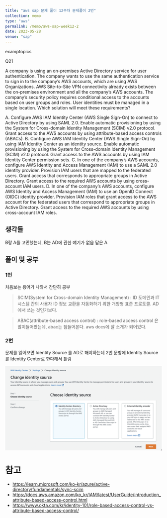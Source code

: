```yaml
---
title: "aws sap 문제 풀이 12주차 문제풀이 2번"
collection: memo
type: "aws"
permalink: /memo/aws-sap-week12-2
date: 2023-05-28
venue: "sap"
---
```


examptopics

Q21

A company is using an on-premises Active Directory service for user authentication. The company wants to use the same authentication service to sign in to the company’s AWS accounts, which are using AWS Organizations. AWS Site-to-Site VPN connectivity already exists between the on-premises environment and all the company’s AWS accounts.
The company’s security policy requires conditional access to the accounts based on user groups and roles. User identities must be managed in a single location.
Which solution will meet these requirements?

A. Configure AWS IAM Identity Center (AWS Single Sign-On) to connect to Active Directory by using SAML 2.0. Enable automatic provisioning by using the System for Cross-domain Identity Management (SCIM) v2.0 protocol. Grant access to the AWS accounts by using attribute-based access controls (ABACs).
B. Configure AWS IAM Identity Center (AWS Single Sign-On) by using IAM Identity Center as an identity source. Enable automatic provisioning by using the System for Cross-domain Identity Management (SCIM) v2.0 protocol. Grant access to the AWS accounts by using IAM Identity Center permission sets.
C. In one of the company’s AWS accounts, configure AWS Identity and Access Management (IAM) to use a SAML 2.0 identity provider. Provision IAM users that are mapped to the federated users. Grant access that corresponds to appropriate groups in Active Directory. Grant access to the required AWS accounts by using cross-account IAM users.
D. In one of the company’s AWS accounts, configure AWS Identity and Access Management (IAM) to use an OpenID Connect (OIDC) identity provider. Provision IAM roles that grant access to the AWS account for the federated users that correspond to appropriate groups in Active Directory. Grant access to the required AWS accounts by using cross-account IAM roles.

## 생각들

B랑 A를 고민했는데, B는 AD에 관한 얘기가 없음
답은 A

## 풀이 및 공부 

### 1번

처음보는 용어가 나와서 간단히 공부

> SCIM(System for Cross-domain Identity Management) : ID 도메인과 IT 시스템 간의 사용자 ID 정보 교환을 자동화하기 위한 개방형 표준 프로토콜. AD에서 쓰는 것인가보다.

> ABAC(attribute-based access control) : role-based access control 은 많이들어봤는데, abac는 첨들어본다.
aws docs에 잘 소개가 되어있다.

### 2번

문제를 읽어보면 Identity Source 를 AD로 해야하는데 2번 문항에 Identity Source를 Identity Center로 한다해서 틀림

![](/assets/2023-05-28-10-40-52.png)

# 참고 

- https://learn.microsoft.com/ko-kr/azure/active-directory/fundamentals/sync-scim
- https://docs.aws.amazon.com/ko_kr/IAM/latest/UserGuide/introduction_attribute-based-access-control.html
- https://www.okta.com/kr/identity-101/role-based-access-control-vs-attribute-based-access-control/

